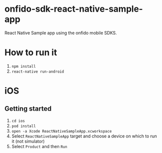 # onfido-sdk-react-native-sample-app

React Native Sample app using the onfido mobile SDKS.

# How to run it
1. `npm install`
2. `react-native run-android`

# iOS

## Getting started

1. `cd ios`
2. `pod install`
3. `open -a Xcode ReactNativeSampleApp.xcworkspace`
4. Select `ReactNativeSampleApp` target  and choose a device on which to run it (not simulator)
5. Select `Product` and then `Run`
